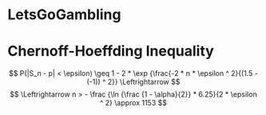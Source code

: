 # LetsGoGambling
# Chernoff-Hoeffding Inequality
$$
P(|S_n - p| < \epsilon) \geq 1 - 2 * \exp {\frac{-2 * n * \epsilon ^ 2}{(1.5 - (-1)) ^ 2}} \Leftrightarrow
$$
$$
\Leftrightarrow n > - \frac {\ln {\frac {1 - \alpha}{2}} * 6.25}{2 * \epsilon ^ 2} \approx 1153
$$
